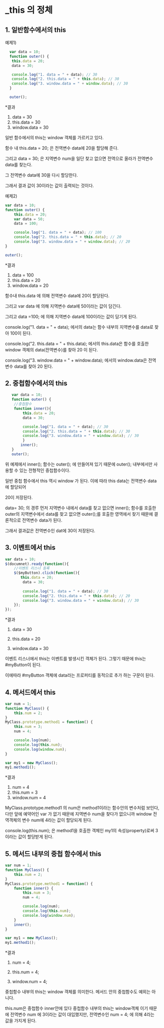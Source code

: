 # _this 의 정체

## 1. 일반함수에서의 this

예제1)

 ```javascript
   var data = 10;
   function outer() {
   	this.data = 20;
   	data = 30;

   	console.log("1. data = " + data); // 30
   	console.log("2. this.data = " + this.data); // 30
   	console.log("3. window.data = " + window.data); // 30
   }

   outer();
 ```

 *결과

  1. data = 30
  2. this.data = 30
  3. window.data = 30



일반 함수에서의 this는 window 객체를 가르키고 있다.

함수 내 this.data = 20; 은 전역변수 data에 20을 할당해 준다.

그리고 data = 30; 은 지역변수 num을 일단 찾고 없으면 전역으로 올라가 전역변수 data를 찾는다.

그 전역변수 data에 30을 다시 할당한다. 

그래서 결과 값이 30이라는 값이 출력되는 것이다.



예제2)

```javascript
var data = 10;
function outer() {
	this.data = 20;
	var data = 50;
	data = 100;

	console.log("1. data = " + data); // 100
	console.log("2. this.data = " + this.data); // 20
	console.log("3. window.data = " + window.data); // 20
}

outer();
```

*결과

1. data = 100
2. this.data = 20
3. window.data = 20


함수내 this.data 에 의해 전역변수 data에 20이 할당된다.

그리고 var data 에 의해 지역변수 data에 50이라는 값이 담긴다. 

그리고 data =100; 에 의해 지역변수 data에 100이라는 값이 담기게 된다.

console.log("1. data = " + data); 에서의 data는 함수 내부의 지역변수를 data로 찾아 100이 된다.

console.log("2. this.data = " + this.data); 에서의 this.data은 함수를 호출한 window 객체의 data(전역변수)를 찾아 20 이 된다.

console.log("3. window.data = " + window.data); 에서의 window.data은 전역변수 data를 찾아 20 된다.



## 2. 중첩함수에서의 this

```javascript
   var data = 10;
   function outer() {
	//중첩함수
	function inner(){
        this.data = 20;
        data = 30;

        console.log("1. data = " + data); // 30
        console.log("2. this.data = " + this.data); // 30
        console.log("3. window.data = " + window.data); // 30
        }
       inner();
   }
   outer();
```

위 예제에서 inner(); 함수는 outer(); 에 만들어져 있기 때문에 outer(); 내부에서만 사용할 수 있는 전형적인 중첩함수이다.

일반 중첩 함수에서 this 역시 window 가 된다. 이에 따라 this data는 전역변수 data에 할당되어

20이 저장된다.

data= 30; 의 경루 먼저 지역변수 내에서 data를 찾고 없으면 inner(); 함수를 호출한 outer의 지역변수에서 data를 찾고 없으면 outer();를 호출한 영역에서 찾기 때문에 결론적으로 전역변수 data가 된다.

그래서 결과값은 전역변수인 dat에 30이 저장된다.



## 3. 이벤트에서 this
```javascript
var data = 10;
$(documnet).ready(function(){
	//이벤트 리스너 등록
    $($myButton).click(function(){
       this.data = 20;
        data = 30;
        
       	console.log("1. data = " + data); // 30
        console.log("2. this.data = " + this.data); // 20
        console.log("3. window.data = " + window.data); // 30
    });
});
```

*결과

1. data = 30

2. this.data = 20

3. window.data = 30


이벤트 리스너에서 this는 이벤트를 발생시킨 객체가 된다. 그렇기 때문에 this는 #myButton이 된다.

이에따라 #myButton 객체에 data라는 프로퍼티를 동적으로 추가 하는 구문이 된다.



## 4. 메서드에서 this

```javascript
var num = 1;
function MyClass() {
	this.num = 2;
}
MyClass.prototype.method1 = function() {
	this.num = 3;
	num = 4;

	console.log(num);
	console.log(this.num);
	console.log(window.num);
}

var my1 = new MyClass();
my1.method1();
```

*결과

1. num = 4
2. this.num = 3
3. window.num = 4

MyClass.prototype.method1 의 num은 method1이라는 함수안의 변수처럼 보인다, 다만 앞에 예약어인 var 가 없기 때문에  지역변수 num을 찾다가 없으니까 window 전역객체의 변수 num에 4라는 값이 할당되게 된다.

console.log(this.num); 은 method1을 호출한 객체인  my1의 속성(property)로써 3이라는 값이 할당받게 된다.



## 5. 메서드 내부의 중첩 함수에서 this

```javascript
var num = 1;
function MyClass() {
	this.num = 2;
}
MyClass.prototype.method1 = function() {
	function inner() {
		this.num = 3;
		num = 4;

		console.log(num);
		console.log(this.num);
		console.log(window.num);
	}
	inner();
}

var my1 = new MyClass();
my1.method1();
```

*결과

1. num = 4;

2. this.num = 4;

3. window.num = 4;

   

중첩함수 내부의 this는 window 객체를 의미한다. 메서드 안의 중첩함수도 예외는 아니다.

this.num은 중첩함수 inner안에 있다 중첩함수 내부의 this는 window객체 이기 때문에 전역변수 num 에 3이라는 값이 대입했지만,  전역변수인 num = 4; 에 의해 4라는 값을 가지게 된다.


